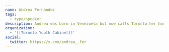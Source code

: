 ```yaml
---
name: Andrea Fernandez
tags:
  - type/speaker
description: Andrea was born in Venezuela but now calls Toronto her home. She is a recent Master’s of Public Administration graduate from Queen’s University and works as a Policy Analyst at the Ontario Cabinet Office. From a young age, Andrea has been passionate about advancing equity and inclusion in her community. In her position with TYC,Andrea seeks to apply her experience in policy development to lead policy engagement initiatives for the TYC and to recommend positions to the membership.
organization:
  - '[[Toronto Youth Cabinet]]'
social:
  twitter: https://x.com/andrea__fer
---
```

